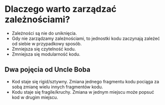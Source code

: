 # Dlaczego warto zarządzać zależnościami?


* Zależności są nie do uniknięcia.
* Gdy nie zarządzamy zależnościami, to jednostki kodu zaczynają zależeć od siebie w przypadkowy sposób.
* Zmniejsza się czytelność kodu.
* Zmniejsza się modularność kodu.
  
## Dwa pojęcia od Uncle Boba 
* Kod staje się rigid/sztywny. Zmiana jednego fragmentu kodu pociąga za sobą zmianę wielu innych fragmentów kodu.
* Kodu staje się fragile/kruchy. Zmiana w jednym miejscu może popsuć kod w drugim miejscu.


<p><a href="https://youtu.be/TMuno5RZNeE"><img src="http://img.youtube.com/vi/TMuno5RZNeE/0.jpg" alt="" /></a></p>
